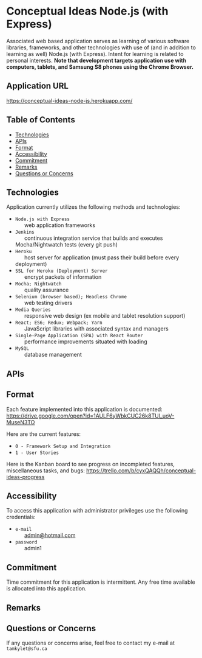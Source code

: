 # Conceptual Ideas Node.js (with Express)

Associated web based application serves as learning of various software libraries, frameworks, and other technologies with use of (and in addition to learning as well) Node.js (with Express). Intent for learning is related to personal interests. <b>Note that development targets application use with computers, tablets, and Samsung S8 phones using the Chrome Browser.</b>

## Application URL

https://conceptual-ideas-node-js.herokuapp.com/

## Table of Contents

- [Technologies](#Technologies)
- [APIs](#APIs)
- [Format](#Format)
- [Accessibility](#Accessibility)
- [Commitment](#Commitment)
- [Remarks](#Remarks)
- [Questions or Concerns](#Questions-or-Concerns)

## <a name="Technologies"></a>Technologies

Application currently utilizes the following methods and technologies:

- `Node.js with Express`<br>
&nbsp;&nbsp;&nbsp;&nbsp;&nbsp;&nbsp;web application frameworks
- `Jenkins`<br>
&nbsp;&nbsp;&nbsp;&nbsp;&nbsp;&nbsp;continuous integration service that builds and executes Mocha/Nightwatch tests (every git push)
- `Heroku`<br>
&nbsp;&nbsp;&nbsp;&nbsp;&nbsp;&nbsp;host server for application (must pass their build before every deployment)
- `SSL for Heroku (Deployment) Server`<br>
&nbsp;&nbsp;&nbsp;&nbsp;&nbsp;&nbsp;encrypt packets of information
- `Mocha; Nightwatch`<br>
&nbsp;&nbsp;&nbsp;&nbsp;&nbsp;&nbsp;quality assurance
- `Selenium (browser based); Headless Chrome`<br>
&nbsp;&nbsp;&nbsp;&nbsp;&nbsp;&nbsp;web testing drivers
- `Media Queries`<br>
&nbsp;&nbsp;&nbsp;&nbsp;&nbsp;&nbsp;responsive web design (ex mobile and tablet resolution support)
- `React; ES6; Redux; Webpack; Yarn`<br>
&nbsp;&nbsp;&nbsp;&nbsp;&nbsp;&nbsp;JavaScript libraries with associated syntax and managers
- `Single-Page Application (SPA) with React Router`<br>
&nbsp;&nbsp;&nbsp;&nbsp;&nbsp;&nbsp;performance improvements situated with loading
- `MySQL`<br>
&nbsp;&nbsp;&nbsp;&nbsp;&nbsp;&nbsp;database management

## <a name="APIs"></a>APIs

## <a name="Format"></a>Format

Each feature implemented into this application is documented:
https://drive.google.com/open?id=1AULF6yWbkCUC26k8TUl_uoV-MuseN3TO

Here are the current features:

- `0 - Framework Setup and Integration`<br>
- `1 - User Stories`<br>

Here is the Kanban board to see progress on incompleted features, miscellaneous tasks, and bugs:
https://trello.com/b/cyxQAQQh/conceptual-ideas-progress

## <a name="Accessibility"></a>Accessibility

To access this application with administrator privileges use the following credentials:

- `e-mail`<br>
&nbsp;&nbsp;&nbsp;&nbsp;&nbsp;&nbsp;admin@hotmail.com
- `password`<br>
&nbsp;&nbsp;&nbsp;&nbsp;&nbsp;&nbsp;admin1

## <a name="Commitment"></a>Commitment

Time commitment for this application is intermittent. Any free time available is allocated into this application.

## <a name="Remarks"></a>Remarks

## <a name="Questions-or-Concerns"></a>Questions or Concerns

If any questions or concerns arise, feel free to contact my e-mail at `tamkylet@sfu.ca`
